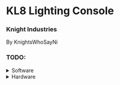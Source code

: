 # KL8 Lighting Console
### Knight Industries
By KnightsWhoSayNi
### TODO:

<details>
<summary>Software</summary>
	
#### DMXControl 3 Plugins to Make:
- Command Line
- Channel/Preset Fader Plugin
- Preset Direct Select (or easier creation in softdesk?)
	
</details>

<details>
<summary>Hardware</summary>
	
#### KL8 Hardware to Design
	
</details>
